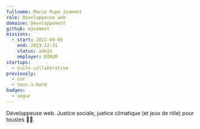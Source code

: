 ```yaml
---
fullname: Marie Pupo Jeammet
role: Développeuse web
domaine: Développement
github: mjeammet
missions:
  - start: 2022-09-05
    end: 2023-12-31
    status: admin
    employer: DINUM
startups:
  - suite.collaborative
previously:
  - cnr
  - tous.a.bord
badges:
  - segur
---
```


Développeuse web. Justice sociale, justice climatique (et jeux de rôle) pour toustes ✊🏽.
